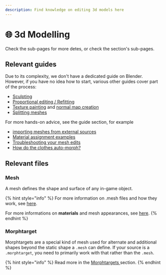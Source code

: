 ```yaml
---
description: Find knowledge on editing 3d models here
---
```


# 🌐 3d Modelling

Check the sub-pages for more detes, or check the section's sub-pages.&#x20;

## Relevant guides

Due to its complexity, we don't have a dedicated guide on Blender. However, if you have no idea how to start, various other guides cover part of the process:

* [Sculpting](mesh-sculpting-techniques.md)
* [Proportional editing / Refitting](../modding-guides/items-equipment/recolours-and-refits/r-and-r-refitting-step-by-step.md)
* [Texture painting](../modding-guides/textures-and-luts/custom-multilayermasks.md) and [normal map creation](../modding-guides/textures-and-luts/self-made-normal-maps/)
* [Splitting meshes](../modding-guides/everything-else/textured-items-and-cyberpunk-materials.md#step-2-processing-the-downloaded-mesh)

For more hands-on advice, see the guide section, for example

* [importing meshes from external sources](../modding-guides/everything-else/custom-props.md)
* [Material assignment examples](../modding-guides/everything-else/textured-items-and-cyberpunk-materials.md)
* [Troubleshooting your mesh edits](troubleshooting-your-mesh-edits.md)
* [How do the clothes auto-morph?](garment-support-how-does-it-work.md)

## Relevant files

### Mesh

A mesh defines the shape and surface of any in-game object.&#x20;

{% hint style="info" %}
For more information on .mesh files and how they work, see [here](../files-and-what-they-do/3d-objects-.mesh-files.md).

For more informations on **materials** and mesh appearances, see [here](../materials/).
{% endhint %}

### Morphtarget

Morphtargets are a special kind of mesh used for alternate and additional shapes beyond the static shape a `.mesh` can define. If your source is a `.morphtarget`, you need to primarily work with that rather than the `.mesh`.&#x20;

{% hint style="info" %}
Read more in the [Morphtargets ](./#morphtargets)section.
{% endhint %}
